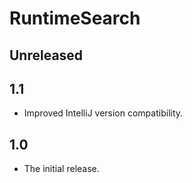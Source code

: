 # RuntimeSearch

## Unreleased

## 1.1
- Improved IntelliJ version compatibility.

## 1.0
- The initial release.
